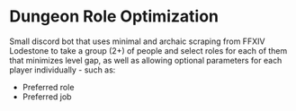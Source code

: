 # Dungeon Role Optimization
Small discord bot that uses minimal and archaic scraping from FFXIV Lodestone to take a group (2+) of people and select roles for each of them that minimizes level gap, as well as allowing optional parameters for each player individually - such as:
- Preferred role
- Preferred job
